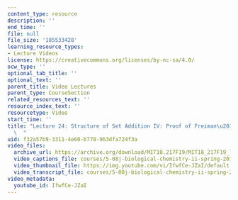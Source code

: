 ```yaml
---
content_type: resource
description: ''
end_time: ''
file: null
file_size: '185533428'
learning_resource_types:
- Lecture Videos
license: https://creativecommons.org/licenses/by-nc-sa/4.0/
ocw_type: ''
optional_tab_title: ''
optional_text: ''
parent_title: Video Lectures
parent_type: CourseSection
related_resources_text: ''
resource_index_text: ''
resourcetype: Video
start_time: ''
title: "Lecture 24: Structure of Set Addition IV: Proof of Freiman\u2019s Theorem\
  \  "
uid: f32a57b9-3311-4e60-b778-963dfa724f3a
video_files:
  archive_url: https://archive.org/download/MIT18.217F19/MIT18_217F19_lec24_300k.mp4
  video_captions_file: courses/5-08j-biological-chemistry-ii-spring-2016/IfwfCe-JZaI_captions.vtt
  video_thumbnail_file: https://img.youtube.com/vi/IfwfCe-JZaI/default.jpg
  video_transcript_file: courses/5-08j-biological-chemistry-ii-spring-2016/IfwfCe-JZaI_transcript.pdf
video_metadata:
  youtube_id: IfwfCe-JZaI
---
```

